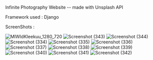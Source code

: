 Infinite Photography Website 
-- made with Unsplash API

Framework used : Django

ScreenShots : 

![MIWldKIeekuu_1280_720](https://github.com/murali2601/unsplash_API/assets/89293722/f124ee6e-73bf-4bd2-9e8f-8bdef0ef0cbf)
![Screenshot (343)](https://github.com/murali2601/unsplash_API/assets/89293722/3140b1d4-d763-41db-96ba-63549468e4a5)
![Screenshot (344)](https://github.com/murali2601/unsplash_API/assets/89293722/a729753d-65f2-4d0c-9cae-f86a41819eff)
![Screenshot (334)](https://github.com/murali2601/unsplash_API/assets/89293722/af9118a1-afc5-4c4a-bc50-b62581119d7e)
![Screenshot (335)](https://github.com/murali2601/unsplash_API/assets/89293722/49682fae-6316-4878-b945-b55f48813aaa)
![Screenshot (336)](https://github.com/murali2601/unsplash_API/assets/89293722/ea535a26-80fb-4c77-b1a6-919a61174131)
![Screenshot (337)](https://github.com/murali2601/unsplash_API/assets/89293722/794fd2f5-93db-48a6-9a26-3a1ba6a463fc)
![Screenshot (338)](https://github.com/murali2601/unsplash_API/assets/89293722/4f3ff403-c4ed-45f3-969a-dfc9584f1ae6)
![Screenshot (339)](https://github.com/murali2601/unsplash_API/assets/89293722/4fa95985-f779-48cb-abc9-806f6079f24e)
![Screenshot (340)](https://github.com/murali2601/unsplash_API/assets/89293722/0f9671b6-906f-4692-84e4-c886697a94b1)
![Screenshot (341)](https://github.com/murali2601/unsplash_API/assets/89293722/8a60e4df-8770-4f4e-8339-e6af26c16e4b)
![Screenshot (342)](https://github.com/murali2601/unsplash_API/assets/89293722/6d4f61b0-dac4-4cc0-ab22-5ca0e5a15024)
